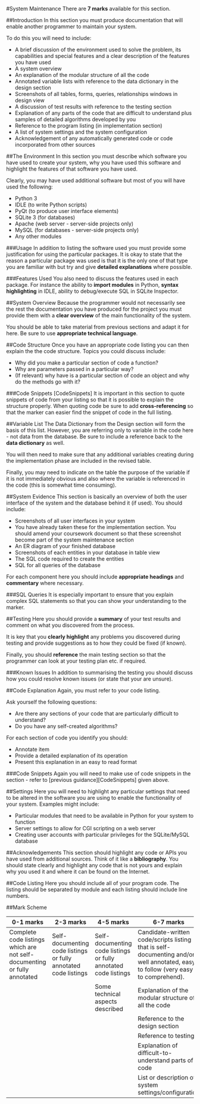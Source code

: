 #System Maintenance
There are **7 marks** available for this section.

##Introduction
In this section you must produce documentation that will enable another programmer to maintain your system.

To do this you will need to include:

- A brief discussion of the environment used to solve the problem, its capabilities and special features and a clear description of the features you have used
- A system overview
- An explanation of the modular structure of all the code
- Annotated variable lists with reference to the data dictionary in the design section
- Screenshots of all tables, forms, queries, relationships windows in design view
- A discussion of test results with reference to the testing section
- Explanation of any parts of the code that are difficult to understand plus samples of detailed algorithms developed by you
- Reference to the program listing (in implementation section)
- A list of system settings and the system configuration
- Acknowledgement of any automatically generated code or code incorporated from other sources

##The Environment
In this section you must describe which software you have used to create your system, why you have used this software and highlight the features of that software you have used.

Clearly, you may have used additional software but most of you will have used the following:

- Python 3
- IDLE (to write Python scripts)
- PyQt (to produce user interface elements)
- SQLite 3 (for databases)
- Apache (web server - server-side projects only)
- MySQL (for databases - server-side projects only)
- Any other modules

###Usage
In addition to listing the software used you must provide some justification for using the particular packages. It is okay to state that the reason a particular package was used is that it is the only one of that type you are familiar with but try and give **detailed explanations** where possible.

###Features Used
You also need to discuss the features used in each package. For instance the ability to **import modules** in Python, **syntax highlighting** in IDLE, ability to debug/execute SQL in SQLite Inspector.

##System Overview
Because the programmer would not necessarily see the rest the documentation you have produced for the project you must provide them with a **clear overview** of the main functionality of the system.

You should be able to take material from previous sections and adapt it for here. Be sure to use **appropriate technical language**.

##Code Structure
Once you have an appropriate code listing you can then explain the the code structure. Topics you could discuss include:

- Why did you make a particular section of code a function?
- Why are parameters passed in a particular way?
- (If relevant) why have is a particular section of code an object and why do the methods go with it?

###Code Snippets [CodeSnippets]
It is important in this section to quote snippets of code from your listing so that it is possible to explain the structure properly. When quoting code be sure to add **cross-referencing** so that the marker can easier find the snippet of code in the full listing.

##Variable List
The Data Dictionary from the Design section will form the basis of this list. However, you are referring only to variable in the code here - not data from the database. Be sure to include a reference back to the **data dictionary** as well.

You will then need to make sure that any additional variables creating during the implementation phase are included in the revised table.

Finally, you may need to indicate on the table the purpose of the variable if it is not immediately obvious and also where the variable is referenced in the code (this is somewhat time consuming).

##System Evidence
This section is basically an overview of both the user interface of the system and the database behind it (if used). You should include:

- Screenshots of all user interfaces in your system
- You have already taken these for the implementation section. You should amend your coursework document so that these screenshot become part of the system maintenance section
- An ER diagram of your finished database
- Screenshots of each entities in your database in table view
- The SQL code required to create the entities
- SQL for all queries of the database

For each component here you should include **appropriate headings** and **commentary** where necessary.

###SQL Queries
It is especially important to ensure that you explain complex SQL statements so that you can show your understanding to the marker.

##Testing
Here you should provide a **summary** of your test results and comment on what you discovered from the process.

It is key that you **clearly highlight** any problems you discovered during testing and provide suggestions as to how they could be fixed (if known).

Finally, you should **reference** the main testing section so that the programmer can look at your testing plan etc. if required.

###Known Issues
In addition to summarising the testing you should discuss how you could resolve known issues (or state that your are unsure).

##Code Explanation
Again, you must refer to your code listing.

Ask yourself the following questions:

- Are there any sections of your code that are particularly difficult to understand?
- Do you have any self-created algorithms?

For each section of code you identify you should:

- Annotate item
- Provide a detailed explanation of its operation
- Present this explanation in an easy to read format

###Code Snippets
Again you will need to make use of code snippets in the section - refer to [previous guidance][CodeSnippets] given above.

##Settings
Here you will need to highlight any particular settings that need to be altered in the software you are using to enable the functionality of your system. Examples might include:

- Particular modules that need to be available in Python for your system to function
- Server settings to allow for CGI scripting on a web server
- Creating user accounts with particular privileges for the SQLite/MySQL database

##Acknowledgements
This section should highlight any code or APIs you have used from additional sources. Think of it like a **bibliography**. You should state clearly and highlight any code that is not yours and explain why you used it and where it can be found on the Internet.

##Code Listing
Here you should include all of your program code. The listing should be separated by module and each listing should include line numbers.

##Mark Scheme

|0-1 marks|2-3 marks|4-5 marks|6-7 marks|
|---------|---------|---------|---------|
|Complete code listings which are not self-documenting or fully annotated|Self-documenting code listings or fully annotated code listings|Self-documenting code listings or fully annotated code listings|Candidate-written code/scripts listing that is self-documenting and/or well annotated, easy to follow (very easy to comprehend).
| | |Some technical aspects described|Explanation of the modular structure of all the code|
| | | |Reference to the design section|
| | | |Reference to testing|
| | | |Explanation of difficult-to-understand parts of code|
| | | |List or description of system settings/configuration|

